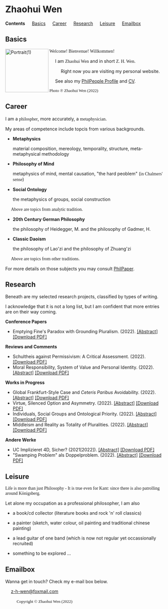 # Zhaohui Wen

**Contents** &#8195; [Basics](#basics) &#8195; [Career](#career) &#8195; [Research](#research) &#8195; [Leisure](#leisure) &#8195; [Emailbox](#emailbox)

## Basics

<img width="137" alt="Portrait(1)" src="https://user-images.githubusercontent.com/104066883/169487820-faefead2-61da-4e14-841a-f7c1fce400b0.png" align="left">

<p><font face="GEORGIA">Welcome! Bienvenue! Willkommen!</font></p>

&#8195; I am <font face="GEORGIA">Zhaohui Wen</font> and in short <font face="GEORGIA">Z. H. Wen</font>.

&#8195; &#8195; Right now you are visiting my personal website.

&#8195; See also my [PhilPeople Profile](https://philpeople.org/profiles/zhaohui-wen) and [CV](https://philpeople.org/public_cache/file?content_type=application%2Fpdf&key=wagR3sRLWZVkpKVyaHSqRxak).

<font face="GEORGIA" font size="2">Photo ℗ Zhaohui Wen (2022)</font>

## Career

I am a <font face="GEORGIA">philospher</font>, more accurately, a <font face="GEORGIA">metaphysician</font>.

My areas of competence include topcis from various backgrounds.

- **Metaphysics**

  material composition, mereology, temporality, structure, meta-metaphysical methodology

- **Philosophy of Mind**

  metaphysics of mind, mental causation, "the hard peoblem" (<font face="GEORGIA">in Chalmers' sense</font>)

- **Social Ontology**

  the metaphysics of groups, social construction
  
<p> &#8195; <font face="GEORGIA">Above are topics from analytic tradition.</font></p>

- **20th Century German Philosophy**

  the philosophy of Heidegger, M. and the philosophy of Gadmer, H.

- **Classic Daoism**

  the philosophy of Lao'zi and the philosophy of Zhuang'zi
  
<p> &#8195; <font face="GEORGIA">Above are topics from other traditions.</font></p>

For more details on those subjects you may consult [PhilPaper](https://philpapers.org/).

## Research

Beneath are my selected research projects, classified by types of writing.

I acknowledge that it is not a long list, but I am confident that more entries are on their way coming.

**Conference Papers**

- Emptying Fine's Paradox with Grounding Pluralism. (2022). [[Abstract]](https://philpapers.org/rec/WENREF) [[Download PDF]](https://philpapers.org/archive/WENREF.pdf)

**Reviews and Comments**

- Schultheis against Permissivism: A Critical Assessment. (2022). [[Download PDF]](https://docdro.id/kd5Xb8A)
- Moral Responsibility, System of Value and Personal Identity. (2022). [[Abstract]](https://philpapers.org/rec/WENMRS) [[Download PDF]](https://philpapers.org/archive/WENMRS.pdf)

**Works in Progress**

- Global Frankfurt-Style Case and _Ceteris Paribus_ Avoidability. (2022). [[Abstract]](https://philpapers.org/rec/WENGFC) [[Download PDF]](https://philpapers.org/archive/WENGFC.pdf)
- Virtue, Silenced Option and Asymmetry. (2022). [[Abstract]](https://philpapers.org/rec/WENVSO) [[Download PDF]](https://philpapers.org/archive/WENVSO.pdf)
- Individuals, Social Groups and Ontological Priority. (2022). [[Abstract]](https://philpapers.org/rec/WENISG) [[Download PDF]](https://philpapers.org/archive/WENISG.pdf)
- Middleism and Reality as Totality of Pluralities. (2022). [[Abstract]](https://philpapers.org/rec/WENMAR-5) [[Download PDF]](https://philpapers.org/rec/WENMAR-5.pdf)

**Andere Werke**

- UC Implizieret 4D, Sicher? (2021[2022]). [[Abstract]](https://philpapers.org/rec/WENEFP-3) [[Download PDF]](https://philpapers.org/archive/WENEFP-3.pdf)
- "Swamping Problem" als Doppelproblem. (2022). [[Abstract]](https://philpapers.org/rec/WENSPA-2) [[Download PDF]](https://philpapers.org/archive/WENSPA-2.pdf)

## Leisure

<p><font face="GEORGIA">Life is more than just Philosophy - It is true even for Kant: since there is also patrolling around Königsberg.</font></p>

Let alone my occupation as a professional philosopher, I am also

- a book/cd collector (literature books and rock 'n' roll classics)

- a painter (sketch, water colour, oil painting and traditional chinese painting)

- a lead guitar of one band (which is now not regular yet occassionally recruited)

- something to be explored ...

## Emailbox

Wanna get in touch? Check my e-mail box below.

&#8195; <a href="mailto:z-h-wen@foxmail.com">z-h-wen@foxmail.com</a>

&#8195; &#8195; <font face="GEORGIA" font size="2">Copyright © Zhaohui Wen (2022)</font>

